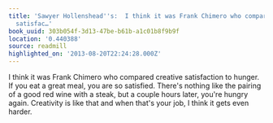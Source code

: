 ```yaml
---
title: 'Sawyer Hollenshead''s:  I think it was Frank Chimero who compared creative
  satisfac…'
book_uuid: 303b054f-3d13-47be-b61b-a1c01b8f9b9f
location: '0.440388'
source: readmill
highlighted_on: '2013-08-20T22:24:28.000Z'
---
```


I think it was Frank Chimero who compared creative satisfaction to hunger. If you eat a great meal, you are so satisfied. There's nothing like the pairing of a good red wine with a steak, but a couple hours later, you're hungry again. Creativity is like that and when that's your job, I think it gets even harder.